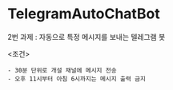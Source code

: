 # TelegramAutoChatBot

2번 과제 : 자동으로 특정 메시지를 보내는 텔레그램 봇 <br>

<조건>

    - 30분 단위로 개설 채널에 메시지 전송
    - 오후 11시부터 아침 6시까지는 메시지 출력 금지



